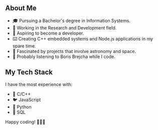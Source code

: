 ## About Me

- 🎓 Pursuing a Bachelor's degree in Information Systems.
- 💼 Working in the Research and Development field.
- 🌟 Aspiring to become a developer.
- ⌨️ Creating C++ embedded systems and Node.js applications in my spare time.
- 🌌 Fascinated by projects that involve astronomy and space.
- 🎵 Probably listening to Boris Brejcha while I code.

## My Tech Stack

I have the most experience with:

- 🐪 C/C++
- 🐦 JavaScript
- 🐍 Python
- 💾 SQL

Happy coding! 👨‍💻🚀
